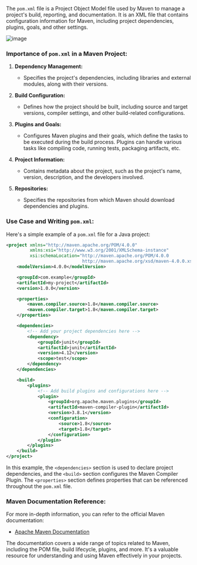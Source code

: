 The `pom.xml` file is a Project Object Model file used by Maven to manage a project's build, reporting, and documentation. It is an XML file that contains configuration information for Maven, including project dependencies, plugins, goals, and other settings.

![image](https://github.com/discover-devops/Build_Automation_Tool/assets/53135263/75261b49-cd99-4799-b332-f1e8e581d664)


### Importance of `pom.xml` in a Maven Project:

1. **Dependency Management:**
   - Specifies the project's dependencies, including libraries and external modules, along with their versions.

2. **Build Configuration:**
   - Defines how the project should be built, including source and target versions, compiler settings, and other build-related configurations.

3. **Plugins and Goals:**
   - Configures Maven plugins and their goals, which define the tasks to be executed during the build process. Plugins can handle various tasks like compiling code, running tests, packaging artifacts, etc.

4. **Project Information:**
   - Contains metadata about the project, such as the project's name, version, description, and the developers involved.

5. **Repositories:**
   - Specifies the repositories from which Maven should download dependencies and plugins.

### Use Case and Writing `pom.xml`:

Here's a simple example of a `pom.xml` file for a Java project:

```xml
<project xmlns="http://maven.apache.org/POM/4.0.0"
         xmlns:xsi="http://www.w3.org/2001/XMLSchema-instance"
         xsi:schemaLocation="http://maven.apache.org/POM/4.0.0
                             http://maven.apache.org/xsd/maven-4.0.0.xsd">
    <modelVersion>4.0.0</modelVersion>

    <groupId>com.example</groupId>
    <artifactId>my-project</artifactId>
    <version>1.0.0</version>

    <properties>
        <maven.compiler.source>1.8</maven.compiler.source>
        <maven.compiler.target>1.8</maven.compiler.target>
    </properties>

    <dependencies>
        <!-- Add your project dependencies here -->
        <dependency>
            <groupId>junit</groupId>
            <artifactId>junit</artifactId>
            <version>4.12</version>
            <scope>test</scope>
        </dependency>
    </dependencies>

    <build>
        <plugins>
            <!-- Add build plugins and configurations here -->
            <plugin>
                <groupId>org.apache.maven.plugins</groupId>
                <artifactId>maven-compiler-plugin</artifactId>
                <version>3.8.1</version>
                <configuration>
                    <source>1.8</source>
                    <target>1.8</target>
                </configuration>
            </plugin>
        </plugins>
    </build>
</project>
```

In this example, the `<dependencies>` section is used to declare project dependencies, and the `<build>` section configures the Maven Compiler Plugin. The `<properties>` section defines properties that can be referenced throughout the `pom.xml` file.

### Maven Documentation Reference:

For more in-depth information, you can refer to the official Maven documentation:

- [Apache Maven Documentation](https://maven.apache.org/guides/index.html)

The documentation covers a wide range of topics related to Maven, including the POM file, build lifecycle, plugins, and more. It's a valuable resource for understanding and using Maven effectively in your projects.
